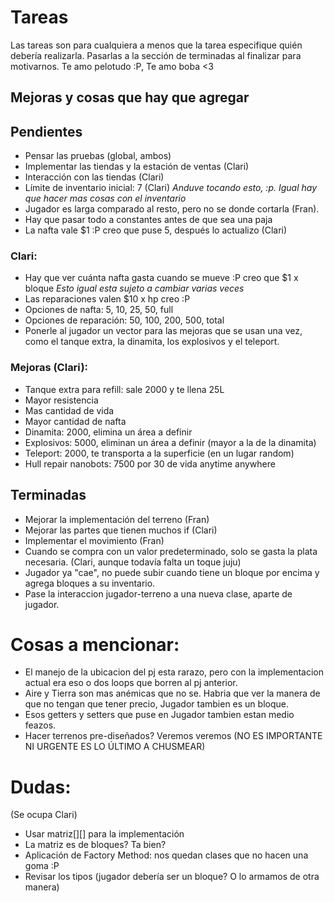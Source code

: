 # Tareas
Las tareas son para cualquiera a menos que la tarea especifique quién debería realizarla.
Pasarlas a la sección de terminadas al finalizar para motivarnos.
Te amo pelotudo :P, Te amo boba <3

## Mejoras y cosas que hay que agregar

## Pendientes

* Pensar las pruebas (global, ambos)
* Implementar las tiendas y la estación de ventas (Clari)
* Interacción con las tiendas (Clari)
* Límite de inventario inicial: 7 (Clari) *Anduve tocando esto, :p. Igual hay que hacer mas cosas con el inventario*
* Jugador es larga comparado al resto, pero no se donde cortarla (Fran).
* Hay que pasar todo a constantes antes de que sea una paja
* La nafta vale $1 :P creo que puse 5, después lo actualizo (Clari)

### Clari:
* Hay que ver cuánta nafta gasta cuando se mueve :P creo que $1 x bloque *Esto igual esta sujeto a cambiar varias veces*
* Las reparaciones valen $10 x hp creo :P
* Opciones de nafta: 5, 10, 25, 50, full
* Opciones de reparación: 50, 100, 200, 500, total
* Ponerle al jugador un vector para las mejoras que se usan una vez, como el tanque extra, la dinamita, los explosivos y el teleport.

### Mejoras (Clari):
* Tanque extra para refill: sale 2000 y te llena 25L
* Mayor resistencia
* Mas cantidad de vida
* Mayor cantidad de nafta
* Dinamita: 2000, elimina un área a definir
* Explosivos: 5000, eliminan un área a definir (mayor a la de la dinamita)
* Teleport: 2000, te transporta a la superficie (en un lugar random)
* Hull repair nanobots: 7500 por 30 de vida anytime anywhere

## Terminadas
* Mejorar la implementación del terreno (Fran)
* Mejorar las partes que tienen muchos if (Clari)
* Implementar el movimiento (Fran)
* Cuando se compra con un valor predeterminado, solo se gasta la plata necesaria. (Clari, aunque todavía falta un toque juju)
* Jugador ya "cae", no puede subir cuando tiene un bloque por encima y agrega bloques a su inventario.
* Pase la interaccion jugador-terreno a una nueva clase, aparte de jugador.

# Cosas a mencionar:
* El manejo de la ubicacion del pj esta rarazo, pero con la implementacion actual era eso o dos loops que borren al pj anterior.
* Aire y Tierra son mas anémicas que no se. Habria que ver la manera de que no tengan que tener precio, Jugador tambien es un bloque.
* Esos getters y setters que puse en Jugador tambien estan medio feazos.
* Hacer terrenos pre-diseñados? Veremos veremos (NO ES IMPORTANTE NI URGENTE ES LO ÚLTIMO A CHUSMEAR)

# Dudas:
(Se ocupa Clari)

* Usar matriz[][] para la implementación
* La matriz es de bloques? Ta bien?
* Aplicación de Factory Method: nos quedan clases que no hacen una goma :P
* Revisar los tipos (jugador debería ser un bloque? O lo armamos de otra manera)
